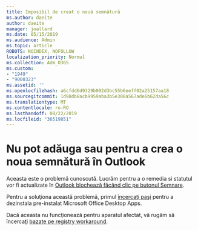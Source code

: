 ```yaml
---
title: Imposibil de creat o nouă semnătură
ms.author: daeite
author: daeite
manager: joallard
ms.date: 05/15/2019
ms.audience: Admin
ms.topic: article
ROBOTS: NOINDEX, NOFOLLOW
localization_priority: Normal
ms.collection: Adm_O365
ms.custom:
- "1949"
- "9000323"
ms.assetid: ''
ms.openlocfilehash: a6cfdd6d9329b002d3bc55b6eeff02a25157aa18
ms.sourcegitcommit: 1d98db8acb9959aba3b5e308a567ade6b62da56c
ms.translationtype: MT
ms.contentlocale: ro-RO
ms.lasthandoff: 08/22/2019
ms.locfileid: "36519851"
---
```

# <a name="cannot-add-or-create-a-new-signature-in-outlook"></a>Nu pot adăuga sau pentru a crea o noua semnătură în Outlook

Aceasta este o problemă cunoscută. Lucrăm pentru a o remedia si statutul vor fi actualizate în [Outlook blochează făcând clic pe butonul Semnare](https://support.office.com/article/c70b36c2-66ca-401c-ab45-f29a46495d02).

Pentru a soluţiona această problemă, primul [încercaţi paşi](https://support.office.com/article/c70b36c2-66ca-401c-ab45-f29a46495d02) pentru a dezinstala pre-instalat Microsoft Office Desktop Apps. 

Dacă aceasta nu funcţionează pentru aparatul afectat, vă rugăm să încercaţi [bazate pe registry workaround](https://support.office.com/article/c70b36c2-66ca-401c-ab45-f29a46495d02).